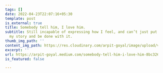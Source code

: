 ```yaml
---
tags: []
date: 2022-04-23T22:07:16+05:30
template: post
is_external: true
title: Somebody tell him, I love him.
subtitle: Still incapable of expressing how I feel, and can’t just put his photo on
  my story and be done with it.
thumb_img_path: ''
content_img_path: https://res.cloudinary.com/arpit-goyal/image/upload/v1650731921/1_z_mOo-rbv_JOw9msS3nD6g_x7zei6.jpg
excerpt: ''
url: https://arpit-goyal.medium.com/somebody-tell-him-i-love-him-8bc326e6e037
is_featured: false

---
```

